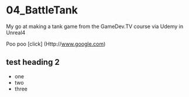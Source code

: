 # 04_BattleTank
My go at making a tank game from the GameDev.TV course via Udemy in Unreal4

Poo poo [click] (Http://www.google.com)

## test heading 2
* one
* two
* three

